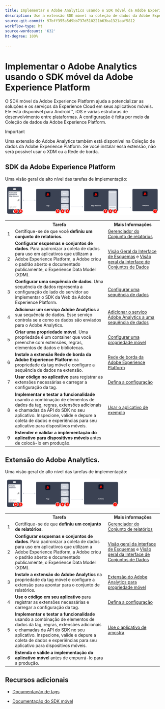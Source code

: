 ```yaml
---
title: Implementar o Adobe Analytics usando o SDK móvel da Adobe Experience Platform
description: Use a extensão SDK móvel na coleção de dados da Adobe Experience Platform para enviar dados ao Adobe Analytics.
source-git-commit: 97bff355a5d9bb737d510221b63ba1321aaf5812
workflow-type: ht
source-wordcount: '632'
ht-degree: 100%

---
```


# Implementar o Adobe Analytics usando o SDK móvel da Adobe Experience Platform

O SDK móvel da Adobe Experience Platform ajuda a potencializar as soluções e os serviços da Experience Cloud em seus aplicativos móveis. Ele está disponível para Android™, iOS e várias estruturas de desenvolvimento entre plataformas. A configuração é feita por meio da Coleção de dados da Adobe Experience Platform.
>[!IMPORTANT]
>
>Uma extensão do Adobe Analytics também está disponível na Coleção de dados da Adobe Experience Platform. Se você instalar essa extensão, não será possível usar o XDM ou a Rede de borda.

## SDK da Adobe Experience Platform

Uma visão geral de alto nível das tarefas de implementação:

![Adobe Analytics usando o fluxo de trabalho de extensão do Analytics](../../assets/mobilesdk-annotated.png)

<table style="width:100%">

<tr>
<th style="width:5%"></th><th style="width:60%"><b>Tarefa</b></th><th style="width:35%"><b>Mais Informações</b></th>
</tr>

<tr>
<td>1</td>
<td>Certifique-se de que você <b>definiu um conjunto de relatórios</b>.</td>
<td><a href="../../../admin/admin/c-manage-report-suites/report-suites-admin.md">Gerenciador do Conjunto de relatórios</a></td>
</tr>

<tr>
<td>2</td>
<td><b>Configurar esquemas e conjuntos de dados</b>. Para padronizar a coleta de dados para uso em aplicativos que utilizam a Adobe Experience Platform, a Adobe criou o padrão aberto e documentado publicamente, o Experience Data Model (XDM).</td>
<td><a href="https://experienceleague.adobe.com/docs/experience-platform/xdm/ui/overview.html?lang=pt-BR">Visão Geral da Interface de Esquemas</a> e <a href="https://experienceleague.adobe.com/docs/experience-platform/catalog/datasets/user-guide.html?lang=pt-BR">Visão geral da Interface de Conjuntos de Dados</a></td>
</tr>

<tr>
<td>3</td>
<td><b>Configurar uma sequência de dados</b>. Uma sequência de dados representa a configuração do lado do servidor ao implementar o SDK da Web da Adobe Experience Platform.</td>
<td><a href="https://experienceleague.adobe.com/docs/experience-platform/edge/datastreams/configure.html?lang=pt-BR">Configurar uma sequência de dados<a></td> 
</tr>

<td>4</td>
<td><b>Adicionar um serviço Adobe Analytics</b> a sua sequência de dados. Esse serviço controla se e como os dados são enviados para o Adobe Analytics.</td>
<td><a href="https://experienceleague.adobe.com/docs/experience-platform/edge/datastreams/configure.html?lang=pt-BR#analytics">Adicionar o serviço Adobe Analytics a uma sequência de dados</a></td>
</tr>

<tr>
<td>5</td>
<td><b>Criar uma propriedade móvel</b>. Uma propriedade é um container que você preenche com extensões, regras, elementos de dados e bibliotecas.</td>
<td><a href="https://developer.adobe.com/client-sdks/documentation/getting-started/create-a-mobile-property/">Configurar uma propriedade móvel</a></tr>

<tr>
<td>6</td>
<td><b>Instale a extensão Rede de borda da Adobe Experience Platform</b> na propriedade da tag móvel e configure a sequência de dados na extensão.</td>
<td><a href="https://developer.adobe.com/client-sdks/documentation/edge-network/">Rede de borda da Adobe Experience Platform</a>
</tr>

<tr>
<td>7</td>
<td><b>Usar código no aplicativo</b> para registrar as extensões necessárias e carregar a configuração da tag.</td>
<td><a href="https://developer.adobe.com/client-sdks/documentation/user-guides/getting-started-with-platform/overview/#set-up-the-configuration">Defina a configuração</a></td>
</tr>

<tr>
<td>8</td>
<td><b>Implementar e testar a funcionalidade</b> usando a combinação de elementos de dados da tag, regras, extensões adicionais e chamadas da API do SDK no seu aplicativo. Inspecione, valide e depure a coleta de dados e experiências para seu aplicativo para dispositivos móveis.</td>
<td><a href="https://developer.adobe.com/client-sdks/documentation/user-guides/getting-started-with-platform/overview/#use-the-sample-application">Usar o aplicativo de exemplo</a>
</tr>

<tr>
<td>9</td>
<td><b>Estender e validar a implementação do aplicativo para dispositivos móveis</b> antes de colocá-lo em produção.</td>
<td></td> 
</tr>

</table>


## Extensão do Adobe Analytics.

Uma visão geral de alto nível das tarefas de implementação:

![Adobe Analytics usando o fluxo de trabalho da extensão do Analytics](../../assets/mobilesdk-analytics-annotated.png)

<table style="width:100%">

<tr>
<th style="width:5%"></th><th style="width:60%"><b>Tarefa</b></th><th style="width:35%"><b>Mais informações</b></th>
</tr>

<tr>
<td>1</td>
<td>Certifique-se de que <b>definiu um conjunto de relatórios</b>.</td>
<td><a href="../../../admin/admin/c-manage-report-suites/report-suites-admin.md">Gerenciador do Conjunto de relatórios</a></td>
</tr>

<tr>
<td>2</td>
<td><b>Configurar esquemas e conjuntos de dados</b>. Para padronizar a coleta de dados para uso em aplicativos que utilizam a Adobe Experience Platform, a Adobe criou o padrão aberto e documentado publicamente, o Experience Data Model (XDM).</td>
<td><a href="https://experienceleague.adobe.com/docs/experience-platform/xdm/ui/overview.html?lang=pt-BR">Visão geral da interface de Esquemas</a> e <a href="https://experienceleague.adobe.com/docs/experience-platform/catalog/datasets/user-guide.html?lang=pt-BR">Visão geral da Interface de Conjuntos de Dados</a></td>
</tr>

<tr>
<td>3</td>
<td><b>Instale a extensão do Adobe Analytics</b> na propriedade da tag móvel e configure a extensão para apontar para o conjunto de relatórios.</td>
<td><a href="https://developer.adobe.com/client-sdks/documentation/adobe-analytics/">Extensão do Adobe Analytics para propriedade móvel</a>
</tr>

<tr>
<td>4</td>
<td><b>Use o código em seu aplicativo</b> para registrar as extensões necessárias e carregar a configuração da tag.</td>
<td><a href="https://developer.adobe.com/client-sdks/documentation/user-guides/getting-started-with-platform/overview/#set-up-the-configuration">Defina a configuração</a></td>
</tr>

<tr>
<td>5</td>
<td><b>Implementar e testar a funcionalidade</b> usando a combinação de elementos de dados da tag, regras, extensões adicionais e chamadas da API do SDK no seu aplicativo. Inspecione, valide e depure a coleta de dados e experiências para seu aplicativo para dispositivos móveis.</td>
<td><a href="https://developer.adobe.com/client-sdks/documentation/user-guides/getting-started-with-platform/overview/#use-the-sample-application">Use o aplicativo de amostra</a>
</tr>

<tr>
<td>6</td>
<td><b>Estenda e valide a implementação do aplicativo móvel</b> antes de empurrá-lo para a produção.</td>
<td></td> 
</tr>

</table>

## Recursos adicionais

- [Documentação de tags](https://experienceleague.adobe.com/docs/experience-platform/tags/home.html?lang=pt-BR#)

- [Documentação do SDK móvel](https://developer.adobe.com/client-sdks/documentation/)



